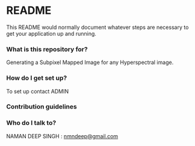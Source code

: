 # README #

This README would normally document whatever steps are necessary to get your application up and running.

### What is this repository for? ###

Generating a Subpixel Mapped Image for any Hyperspectral image.

### How do I get set up? ###

To set up contact ADMIN

### Contribution guidelines ###



### Who do I talk to? ###

NAMAN DEEP SINGH : nmndeep@gmail.com